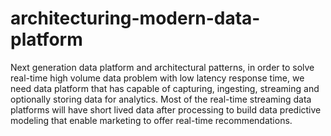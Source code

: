 # architecturing-modern-data-platform
Next generation data platform and architectural patterns, in order to solve real-time high volume data problem with low latency response time, we need data platform that has capable of capturing, ingesting, streaming and optionally storing data for analytics. Most of the real-time streaming data platforms will have short lived data after processing to build data predictive modeling that enable marketing to offer real-time recommendations.
